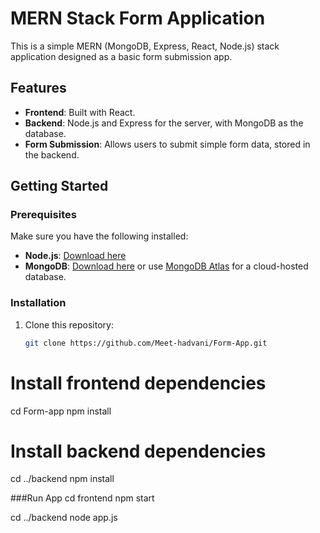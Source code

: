 # MERN Stack Form Application

This is a simple MERN (MongoDB, Express, React, Node.js) stack application designed as a basic form submission app.

## Features

- **Frontend**: Built with React.
- **Backend**: Node.js and Express for the server, with MongoDB as the database.
- **Form Submission**: Allows users to submit simple form data, stored in the backend.

## Getting Started

### Prerequisites

Make sure you have the following installed:

- **Node.js**: [Download here](https://nodejs.org)
- **MongoDB**: [Download here](https://www.mongodb.com/try/download/community) or use [MongoDB Atlas](https://www.mongodb.com/cloud/atlas) for a cloud-hosted database.

### Installation

1. Clone this repository:
   ```bash
   git clone https://github.com/Meet-hadvani/Form-App.git
# Install frontend dependencies
cd Form-app
npm install

# Install backend dependencies
cd ../backend
npm install

###Run App
cd frontend
npm start

cd ../backend
node app.js

